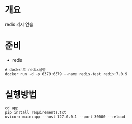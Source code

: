 # 개요
redis 캐시 연습

# 준비
* redis
```shell
# docker로 redis실행
docker run -d -p 6379:6379 --name redis-test redis:7.0.9
```

# 실행방법
```shell
cd app
pip install requirements.txt
uvicorn main:app --host 127.0.0.1 --port 30000 --reload
```
